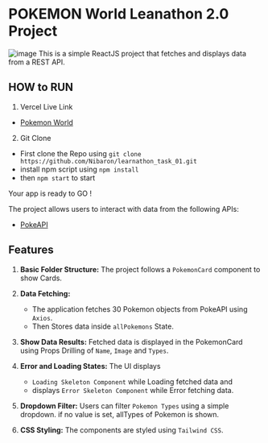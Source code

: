 # POKEMON World Leanathon 2.0 Project
![image](https://github.com/Nibaron/learnathon_task_01/assets/36547410/ad3493eb-560e-4374-b781-a9b9aa2f0fd3)
This is a simple ReactJS project that fetches and displays data from a REST API.
## HOW to RUN
1. Vercel Live Link
* [Pokemon World](https://pokemon-api-learnathon.vercel.app/)
2. Git Clone 
* First clone the Repo using `git clone https://github.com/Nibaron/learnathon_task_01.git`
*  install npm script using `npm install`
*   then `npm start` to start 

Your app is ready to GO !

The project allows users to interact with data from the following APIs:
- [PokeAPI](https://pokeapi.co/docs/v2)

## Features

1. **Basic Folder Structure:** The project follows a `PokemonCard` component to show Cards.

2. **Data Fetching:**
   - The application fetches 30 Pokemon objects from PokeAPI using `Axios`.
   - Then Stores data inside `allPokemons` State.

4. **Show Data Results:** Fetched data is displayed in the PokemonCard using Props Drilling of `Name`, `Image` and `Types`.

5. **Error and Loading States:** The UI displays
   - `Loading Skeleton Component` while Loading fetched data and
   - displays `Error Skeleton Component`  while Error fetching data.

7. **Dropdown Filter:** Users can filter `Pokemon Types` using a simple dropdown. if no value is set, allTypes of Pokemon is shown.

8. **CSS Styling:** The components are styled using `Tailwind CSS`.


